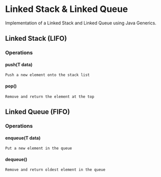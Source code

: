 # Linked Stack & Linked Queue
Implementation of a Linked Stack and Linked Queue using Java Generics.

## Linked Stack (LIFO)

### Operations

#### push(T data)
``` 
Push a new element onto the stack list
```

#### pop()
``` 
Remove and return the element at the top
```

## Linked Queue (FIFO)

### Operations

#### enqueue(T data)
``` 
Put a new element in the queue
```

#### dequeue()
``` 
Remove and return oldest element in the queue
```
